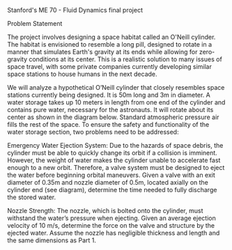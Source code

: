 Stanford's ME 70 - Fluid Dynamics final project

Problem Statement

The project involves designing a space habitat called an O'Neill cylinder. The habitat is envisioned to resemble a long pill, designed to rotate in a manner that simulates Earth's gravity at its ends while allowing for zero-gravity conditions at its center. This is a realistic solution to many issues of space travel, with some private companies currently developing similar space stations to house humans in the next decade.

We will analyze a hypothetical O’Neill cylinder that closely resembles space stations currently being designed. It is 50m long and 3m in diameter. A water storage takes up 10 meters in length from one end of the cylinder and contains pure water, necessary for the astronauts. It will rotate about its center as shown in the diagram below. Standard atmospheric pressure air fills the rest of the space. To ensure the safety and functionality of the water storage section, two problems need to be addressed:

Emergency Water Ejection System: Due to the hazards of space debris, the cylinder must be able to quickly change its orbit if a collision is imminent. However, the weight of water makes the cylinder unable to accelerate fast enough to a new orbit. Therefore, a valve system must be designed to eject the water before beginning orbital maneuvers. Given a valve with an exit diameter of 0.35m and nozzle diameter of 0.5m, located axially on the cylinder end (see diagram), determine the time needed to fully discharge the stored water. 

Nozzle Strength: The nozzle, which is bolted onto the cylinder, must withstand the water’s pressure when ejecting. Given an average ejection velocity of 10 m/s, determine the force on the valve and structure by the ejected water. Assume the nozzle has negligible thickness and length and the same dimensions as Part 1.

